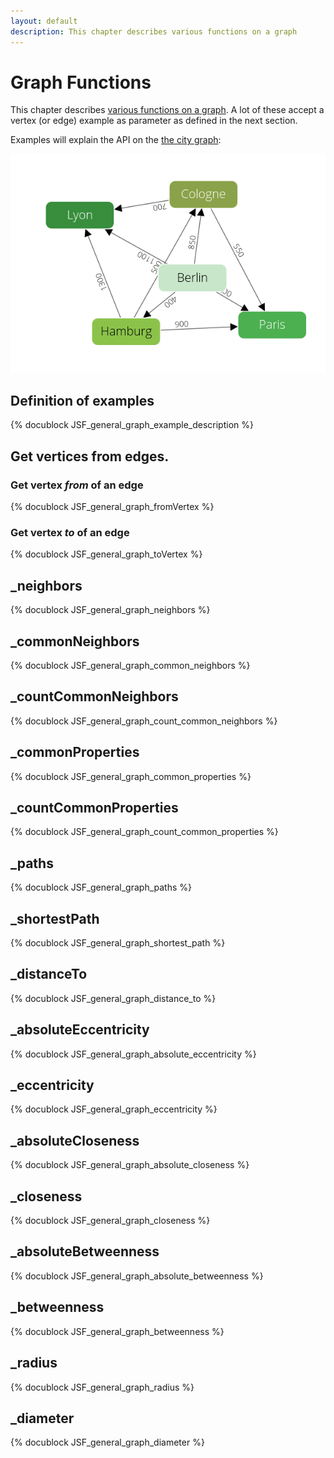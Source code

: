 ```yaml
---
layout: default
description: This chapter describes various functions on a graph
---
```

Graph Functions
===============

This chapter describes [various functions on a graph](graphs.html).
A lot of these accept a vertex (or edge) example as parameter as defined in the next section.


Examples will explain the API on the [the city graph](graphs.html#the-city-graph):

![Social Example Graph](../images/cities_graph.png)


Definition of examples
----------------------
{% docublock JSF_general_graph_example_description %}

Get vertices from edges.
------------------------

### Get vertex *from* of an edge
{% docublock JSF_general_graph_fromVertex %}

### Get vertex *to* of an edge
{% docublock JSF_general_graph_toVertex %}

_neighbors
----------
{% docublock JSF_general_graph_neighbors %}

_commonNeighbors
----------------
{% docublock JSF_general_graph_common_neighbors %}

_countCommonNeighbors
---------------------
{% docublock JSF_general_graph_count_common_neighbors %}

_commonProperties
-----------------
{% docublock JSF_general_graph_common_properties %}

_countCommonProperties
----------------------
{% docublock JSF_general_graph_count_common_properties %}

_paths
------
{% docublock JSF_general_graph_paths %}

_shortestPath
-------------
{% docublock JSF_general_graph_shortest_path %}

_distanceTo
-----------
{% docublock JSF_general_graph_distance_to %}

_absoluteEccentricity
---------------------
{% docublock JSF_general_graph_absolute_eccentricity %}

_eccentricity
-------------
{% docublock JSF_general_graph_eccentricity %}

_absoluteCloseness
------------------
{% docublock JSF_general_graph_absolute_closeness %}

_closeness
----------
{% docublock JSF_general_graph_closeness %}

_absoluteBetweenness
--------------------
{% docublock JSF_general_graph_absolute_betweenness %}

_betweenness
------------
{% docublock JSF_general_graph_betweenness %}

_radius
-------
{% docublock JSF_general_graph_radius %}

_diameter
---------
{% docublock JSF_general_graph_diameter %}

